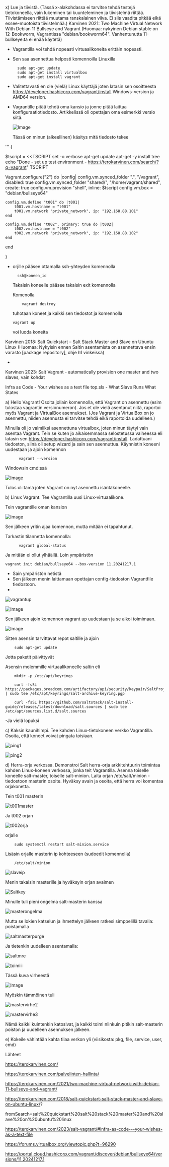 x) Lue ja tiivistä. (Tässä x-alakohdassa ei tarvitse tehdä testejä tietokoneella, vain lukeminen tai kuunteleminen ja tiivistelmä riittää. Tiivistämiseen riittää muutama ranskalainen viiva. Ei siis vaadita pitkää eikä essee-muotoista tiivistelmää.)
Karvinen 2021: Two Machine Virtual Network With Debian 11 Bullseye and Vagrant (Huomaa: nykyinen Debian stable on 12-Bookworm, Vagrantissa "debian/bookworm64". Vanhentunutta 11-bullseye:ta ei enää käytetä)

- Vagrantilla voi tehdä nopeasti virtuaalikoneita erittäin nopeasti.
- Sen saa asennettua helposti komennoilla Linuxilla
  
        sudo apt-get update
        sudo apt-get install virtualbox
        sudo apt-get install vagrant 

  
- Valitettavasti en ole (vielä) Linux käyttäjä joten latasin sen osoitteesta https://developer.hashicorp.com/vagrant/install Windows-version ja AMD64 version.
- Vagrantille pitää tehdä oma kansio ja jonne pitää laittaa konfiguraatiotiedosto. Artikkelissä oli opettajan oma esimerkki versio siitä.

  
  ![Image](https://github.com/user-attachments/assets/b74c0cd9-1bbe-4995-8b58-cb10e9316a43)

  Tässä on minun (alkeellinen) käsitys mitä tiedosto tekee
  
'''
{

  $tscript = <<TSCRIPT
set -o verbose
apt-get update
apt-get -y install tree
echo "Done - set up test environment - https://terokarvinen.com/search/?q=vagrant"
TSCRIPT

Vagrant.configure("2") do |config|
	config.vm.synced_folder ".", "/vagrant", disabled: true
	config.vm.synced_folder "shared/", "/home/vagrant/shared", create: true
	config.vm.provision "shell", inline: $tscript
	config.vm.box = "debian/bullseye64"

	config.vm.define "t001" do |t001|
		t001.vm.hostname = "t001"
		t001.vm.network "private_network", ip: "192.168.88.101"
	end

	config.vm.define "t002", primary: true do |t002|
		t002.vm.hostname = "t002"
		t002.vm.network "private_network", ip: "192.168.88.102"
	end
	
end

}
- orjille pääsee ottamalla ssh-yhteyden komennolla

        ssh@koneen_id
  
  Takaisin koneelle pääsee takaisin exit komennolla

  Komenolla
  
          vagrant destroy
  tuhotaan koneet ja kaikki sen tiedostot
  ja komennolla

      vagrant up
  voi luoda koneita

Karvinen 2018: Salt Quickstart – Salt Stack Master and Slave on Ubuntu Linux (Huomaa: Nykyisin ennen Saltin asentamista on asennettava ensin varasto [package repository], ohje h1 vinkeissä)

-


Karvinen 2023: Salt Vagrant - automatically provision one master and two slaves, vain kohdat

Infra as Code - Your wishes as a text file
top.sls - What Slave Runs What States

a) Hello Vagrant! Osoita jollain komennolla, että Vagrant on asennettu (esim tulostaa vagrantin versionumeron). Jos et ole vielä asentanut niitä, raportoi myös Vagrant ja VirtualBox asennukset. (Jos Vagrant ja VirtualBox on jo asennettu, niiden asennusta ei tarvitse tehdä eikä raportoida uudelleen.)

Minulla oli jo valmiiksi asennettuna virtualbox, joten minun täytyi vain asentaa Vagrant. Tein se kuten jo aikaisemmassa selostetussa vaiheessa eli latasin sen https://developer.hashicorp.com/vagrant/install. Ladattuani tiedoston, siinä oli setup wizard ja sain sen asennuttua. Käynnistin koneeni uudestaan ja ajoin komennon

          vagrant --version
Windowsin cmd:ssä

![Image](https://github.com/user-attachments/assets/1a4635db-60b7-4abd-a91e-cc1a44ad9b0e)

Tulos oli tämä joten Vagrant on nyt asennettu isäntäkoneelle.

b) Linux Vagrant. Tee Vagrantilla uusi Linux-virtuaalikone.

Tein vagrantille oman kansion

![Image](https://github.com/user-attachments/assets/c8c7da05-a752-420e-946a-ca8623356a19)

Sen jälkeen yritin ajaa komennon, mutta mitään ei tapahtunut. 

Tarkastin tilannetta komennolla:

          vagrant global-status
  Ja mitään ei ollut ylhäällä. Loin ympäristön 

    vagrant init debian/bullseye64 --box-version 11.20241217.1

  - Sain ympäristön netistä
  - Sen jälkeen menin laittamaan opettajan config-tiedoston Vagrantfile tiedostoon.
  - 
    

![vagrantup](https://github.com/user-attachments/assets/189b316d-795e-4f34-9cba-027ccc11c5e8)


![Image](https://github.com/user-attachments/assets/b212885f-a4c9-41e1-b100-dcb2613836c5)

Sen jälkeen ajoin komennon vagrant up uudestaan ja se alkoi toimimaan.


![Image](https://github.com/user-attachments/assets/e6b39407-dee8-4af2-af7f-5f76ce7fcef8)

Sitten asensin tarvittavat repot saltille ja ajoin 

        sudo apt-get update
Jotta paketit päivittyvät

Asensin molemmille virtuaalikoneelle saltin eli 

        mkdir -p /etc/apt/keyrings

        curl -fsSL https://packages.broadcom.com/artifactory/api/security/keypair/SaltProjectKey/public | sudo tee /etc/apt/keyrings/salt-archive-keyring.pgp

        curl -fsSL https://github.com/saltstack/salt-install-guide/releases/latest/download/salt.sources | sudo tee /etc/apt/sources.list.d/salt.sources
        
  -Ja vielä lopuksi 
        





c) Kaksin kaunihimpi. Tee kahden Linux-tietokoneen verkko Vagrantilla. Osoita, että koneet voivat pingata toisiaan. 

![ping1](https://github.com/user-attachments/assets/26b4ce9d-652c-47be-84b7-358c00db5bb0)

![ping2](https://github.com/user-attachments/assets/2c147d5f-6360-47d9-9e14-07a10089ba34)

d) Herra-orja verkossa. Demonstroi Salt herra-orja arkkitehtuurin toimintaa kahden Linux-koneen verkossa, jonka teit Vagrantilla. Asenna toiselle koneelle salt-master, toiselle salt-minion. Laita orjan /etc/salt/minion -tiedostoon masterin osoite. Hyväksy avain ja osoita, että herra voi komentaa orjakonetta.


Tein t001 masterin 

![t001master](https://github.com/user-attachments/assets/a5a36844-c5f5-42c3-954f-b1c3ade1982b)


Ja t002 orjan 

![t002orja](https://github.com/user-attachments/assets/d3c4e222-cfa2-41cc-ac18-7c652cc02234)


orjalle
        
        sudo systemctl restart salt-minion.service


Lisäsin orjalle masterin ip kohteeseen (sudoedit komennolla)

        /etc/salt/minion 


![slaveip](https://github.com/user-attachments/assets/c9066285-596a-4bf7-b36c-64c909576ff3)


Menin takaisin masterille ja hyväksyin orjan avaimen 

![Saltkey](https://github.com/user-attachments/assets/e7cbd6be-4f77-4f04-9633-019996404728)


Minulle tuli pieni ongelma salt-masterin kanssa


![masterongelma](https://github.com/user-attachments/assets/b67d5562-e671-41c3-ac6a-08b5ee86f901)


Mutta se lokien katselun ja ihmettelyn jälkeen ratkesi simppelillä tavalla: poistamalla 


![saltmasterpurge](https://github.com/user-attachments/assets/5be5aa2d-5789-497b-bcc5-f1d7aeec8820)


Ja tietenkin uudelleen asentamalla:


![saltmre](https://github.com/user-attachments/assets/14cabb7b-d24d-4cad-b02e-e3771ed4e4f7)




![toimiii](https://github.com/user-attachments/assets/b0ebe8d1-1434-4b33-8297-4f3c4b082f4b)

Tässä kuva virheestä 

![Image](https://github.com/user-attachments/assets/d3790f3e-f8bf-4d2e-a11e-a64ebc24ba79)

Myöskin tämmöinen tuli

![mastervirhe2](https://github.com/user-attachments/assets/15bc52c4-0860-4ddf-8a51-e4a5c9f831d6)

![mastervirhe3](https://github.com/user-attachments/assets/3c5ffbe7-7cde-447b-80cc-52409c4ee329)

Nämä kaikki kuintenkin katosivat, ja kaikki toimi niinkuin pitikin salt-masterin poiston ja uudelleen asennuksen jälkeen.


e) Kokeile vähintään kahta tilaa verkon yli (viisikosta: pkg, file, service, user, cmd)

Lähteet

https://terokarvinen.com/ 

https://terokarvinen.com/palvelinten-hallinta/ 

https://terokarvinen.com/2021/two-machine-virtual-network-with-debian-11-bullseye-and-vagrant/ 

https://terokarvinen.com/2018/salt-quickstart-salt-stack-master-and-slave-on-ubuntu-linux/?

fromSearch=salt%20quickstart%20salt%20stack%20master%20and%20slave%20on%20ubuntu%20linux 

https://terokarvinen.com/2023/salt-vagrant/#infra-as-code---your-wishes-as-a-text-file 

https://forums.virtualbox.org/viewtopic.php?t=96290 

https://portal.cloud.hashicorp.com/vagrant/discover/debian/bullseye64/versions/11.20241217.1 
